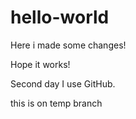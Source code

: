 # hello-world
Here i made some changes!

Hope it works!

Second day I use GitHub.

this is on temp branch
